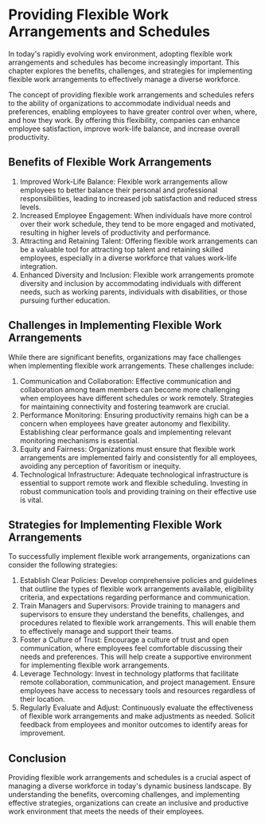 Providing Flexible Work Arrangements and Schedules
===========================================================

In today's rapidly evolving work environment, adopting flexible work arrangements and schedules has become increasingly important. This chapter explores the benefits, challenges, and strategies for implementing flexible work arrangements to effectively manage a diverse workforce.



The concept of providing flexible work arrangements and schedules refers to the ability of organizations to accommodate individual needs and preferences, enabling employees to have greater control over when, where, and how they work. By offering this flexibility, companies can enhance employee satisfaction, improve work-life balance, and increase overall productivity.

Benefits of Flexible Work Arrangements
--------------------------------------

1. Improved Work-Life Balance: Flexible work arrangements allow employees to better balance their personal and professional responsibilities, leading to increased job satisfaction and reduced stress levels.
2. Increased Employee Engagement: When individuals have more control over their work schedule, they tend to be more engaged and motivated, resulting in higher levels of productivity and performance.
3. Attracting and Retaining Talent: Offering flexible work arrangements can be a valuable tool for attracting top talent and retaining skilled employees, especially in a diverse workforce that values work-life integration.
4. Enhanced Diversity and Inclusion: Flexible work arrangements promote diversity and inclusion by accommodating individuals with different needs, such as working parents, individuals with disabilities, or those pursuing further education.

Challenges in Implementing Flexible Work Arrangements
-----------------------------------------------------

While there are significant benefits, organizations may face challenges when implementing flexible work arrangements. These challenges include:

1. Communication and Collaboration: Effective communication and collaboration among team members can become more challenging when employees have different schedules or work remotely. Strategies for maintaining connectivity and fostering teamwork are crucial.
2. Performance Monitoring: Ensuring productivity remains high can be a concern when employees have greater autonomy and flexibility. Establishing clear performance goals and implementing relevant monitoring mechanisms is essential.
3. Equity and Fairness: Organizations must ensure that flexible work arrangements are implemented fairly and consistently for all employees, avoiding any perception of favoritism or inequity.
4. Technological Infrastructure: Adequate technological infrastructure is essential to support remote work and flexible scheduling. Investing in robust communication tools and providing training on their effective use is vital.

Strategies for Implementing Flexible Work Arrangements
------------------------------------------------------

To successfully implement flexible work arrangements, organizations can consider the following strategies:

1. Establish Clear Policies: Develop comprehensive policies and guidelines that outline the types of flexible work arrangements available, eligibility criteria, and expectations regarding performance and communication.
2. Train Managers and Supervisors: Provide training to managers and supervisors to ensure they understand the benefits, challenges, and procedures related to flexible work arrangements. This will enable them to effectively manage and support their teams.
3. Foster a Culture of Trust: Encourage a culture of trust and open communication, where employees feel comfortable discussing their needs and preferences. This will help create a supportive environment for implementing flexible work arrangements.
4. Leverage Technology: Invest in technology platforms that facilitate remote collaboration, communication, and project management. Ensure employees have access to necessary tools and resources regardless of their location.
5. Regularly Evaluate and Adjust: Continuously evaluate the effectiveness of flexible work arrangements and make adjustments as needed. Solicit feedback from employees and monitor outcomes to identify areas for improvement.

Conclusion
----------

Providing flexible work arrangements and schedules is a crucial aspect of managing a diverse workforce in today's dynamic business landscape. By understanding the benefits, overcoming challenges, and implementing effective strategies, organizations can create an inclusive and productive work environment that meets the needs of their employees.
